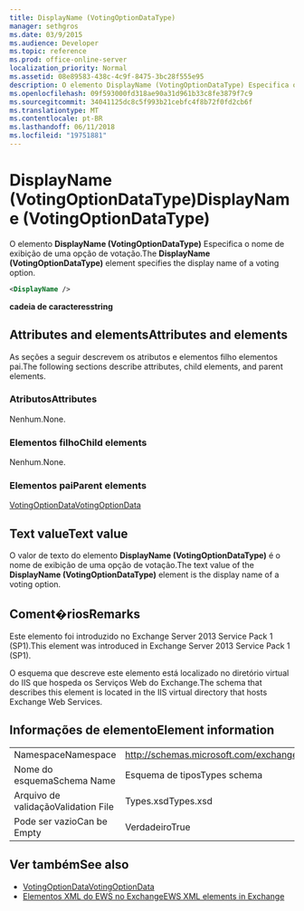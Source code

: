 ```yaml
---
title: DisplayName (VotingOptionDataType)
manager: sethgros
ms.date: 03/9/2015
ms.audience: Developer
ms.topic: reference
ms.prod: office-online-server
localization_priority: Normal
ms.assetid: 08e89583-438c-4c9f-8475-3bc28f555e95
description: O elemento DisplayName (VotingOptionDataType) Especifica o nome de exibição de uma opção de votação.
ms.openlocfilehash: 09f593000fd318ae90a31d961b33c8fe3879f7c9
ms.sourcegitcommit: 34041125dc8c5f993b21cebfc4f8b72f0fd2cb6f
ms.translationtype: MT
ms.contentlocale: pt-BR
ms.lasthandoff: 06/11/2018
ms.locfileid: "19751881"
---
```

# <a name="displayname-votingoptiondatatype"></a><span data-ttu-id="35e82-103">DisplayName (VotingOptionDataType)</span><span class="sxs-lookup"><span data-stu-id="35e82-103">DisplayName (VotingOptionDataType)</span></span>

<span data-ttu-id="35e82-104">O elemento **DisplayName (VotingOptionDataType)** Especifica o nome de exibição de uma opção de votação.</span><span class="sxs-lookup"><span data-stu-id="35e82-104">The **DisplayName (VotingOptionDataType)** element specifies the display name of a voting option.</span></span> 
  
```XML
<DisplayName />
```

 <span data-ttu-id="35e82-105">**cadeia de caracteres**</span><span class="sxs-lookup"><span data-stu-id="35e82-105">**string**</span></span>
## <a name="attributes-and-elements"></a><span data-ttu-id="35e82-106">Attributes and elements</span><span class="sxs-lookup"><span data-stu-id="35e82-106">Attributes and elements</span></span>

<span data-ttu-id="35e82-107">As seções a seguir descrevem os atributos e elementos filho elementos pai.</span><span class="sxs-lookup"><span data-stu-id="35e82-107">The following sections describe attributes, child elements, and parent elements.</span></span>
  
### <a name="attributes"></a><span data-ttu-id="35e82-108">Atributos</span><span class="sxs-lookup"><span data-stu-id="35e82-108">Attributes</span></span>

<span data-ttu-id="35e82-109">Nenhum.</span><span class="sxs-lookup"><span data-stu-id="35e82-109">None.</span></span>
  
### <a name="child-elements"></a><span data-ttu-id="35e82-110">Elementos filho</span><span class="sxs-lookup"><span data-stu-id="35e82-110">Child elements</span></span>

<span data-ttu-id="35e82-111">Nenhum.</span><span class="sxs-lookup"><span data-stu-id="35e82-111">None.</span></span>
  
### <a name="parent-elements"></a><span data-ttu-id="35e82-112">Elementos pai</span><span class="sxs-lookup"><span data-stu-id="35e82-112">Parent elements</span></span>

[<span data-ttu-id="35e82-113">VotingOptionData</span><span class="sxs-lookup"><span data-stu-id="35e82-113">VotingOptionData</span></span>](votingoptiondata.md)
  
## <a name="text-value"></a><span data-ttu-id="35e82-114">Text value</span><span class="sxs-lookup"><span data-stu-id="35e82-114">Text value</span></span>

<span data-ttu-id="35e82-115">O valor de texto do elemento **DisplayName (VotingOptionDataType)** é o nome de exibição de uma opção de votação.</span><span class="sxs-lookup"><span data-stu-id="35e82-115">The text value of the **DisplayName (VotingOptionDataType)** element is the display name of a voting option.</span></span> 
  
## <a name="remarks"></a><span data-ttu-id="35e82-116">Coment�rios</span><span class="sxs-lookup"><span data-stu-id="35e82-116">Remarks</span></span>

<span data-ttu-id="35e82-117">Este elemento foi introduzido no Exchange Server 2013 Service Pack 1 (SP1).</span><span class="sxs-lookup"><span data-stu-id="35e82-117">This element was introduced in Exchange Server 2013 Service Pack 1 (SP1).</span></span>
  
<span data-ttu-id="35e82-118">O esquema que descreve este elemento está localizado no diretório virtual do IIS que hospeda os Serviços Web do Exchange.</span><span class="sxs-lookup"><span data-stu-id="35e82-118">The schema that describes this element is located in the IIS virtual directory that hosts Exchange Web Services.</span></span>
  
## <a name="element-information"></a><span data-ttu-id="35e82-119">Informações de elemento</span><span class="sxs-lookup"><span data-stu-id="35e82-119">Element information</span></span>

|||
|:-----|:-----|
|<span data-ttu-id="35e82-120">Namespace</span><span class="sxs-lookup"><span data-stu-id="35e82-120">Namespace</span></span>  <br/> |http://schemas.microsoft.com/exchange/services/2006/types  <br/> |
|<span data-ttu-id="35e82-121">Nome do esquema</span><span class="sxs-lookup"><span data-stu-id="35e82-121">Schema Name</span></span>  <br/> |<span data-ttu-id="35e82-122">Esquema de tipos</span><span class="sxs-lookup"><span data-stu-id="35e82-122">Types schema</span></span>  <br/> |
|<span data-ttu-id="35e82-123">Arquivo de validação</span><span class="sxs-lookup"><span data-stu-id="35e82-123">Validation File</span></span>  <br/> |<span data-ttu-id="35e82-124">Types.xsd</span><span class="sxs-lookup"><span data-stu-id="35e82-124">Types.xsd</span></span>  <br/> |
|<span data-ttu-id="35e82-125">Pode ser vazio</span><span class="sxs-lookup"><span data-stu-id="35e82-125">Can be Empty</span></span>  <br/> |<span data-ttu-id="35e82-126">Verdadeiro</span><span class="sxs-lookup"><span data-stu-id="35e82-126">True</span></span>  <br/> |
   
## <a name="see-also"></a><span data-ttu-id="35e82-127">Ver também</span><span class="sxs-lookup"><span data-stu-id="35e82-127">See also</span></span>

- [<span data-ttu-id="35e82-128">VotingOptionData</span><span class="sxs-lookup"><span data-stu-id="35e82-128">VotingOptionData</span></span>](votingoptiondata.md)
- [<span data-ttu-id="35e82-129">Elementos XML do EWS no Exchange</span><span class="sxs-lookup"><span data-stu-id="35e82-129">EWS XML elements in Exchange</span></span>](ews-xml-elements-in-exchange.md)

